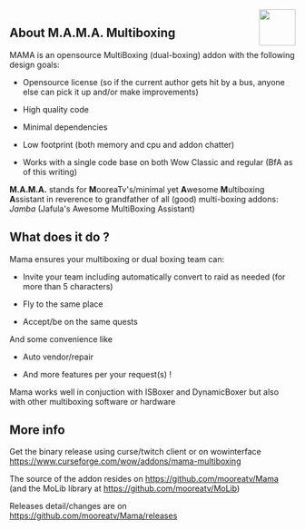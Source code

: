<img src="https://raw.githubusercontent.com/mooreatv/Mama/master/Mama_icon.png" height=64 width=64 align=right>

## About M.A.M.A. Multiboxing

MAMA is an opensource MultiBoxing (dual-boxing) addon with the following design goals:

- Opensource license (so if the current author gets hit by a bus, anyone else can pick it up and/or make improvements)

- High quality code

- Minimal dependencies

- Low footprint (both memory and cpu and addon chatter)

- Works with a single code base on both Wow Classic and regular (BfA as of this writing)

**M.A.M.A.** stands for **M**ooreaTv's/minimal yet **A**wesome **M**ultiboxing **A**ssistant in reverence to grandfather of all (good) multi-boxing addons: _Jamba_ (Jafula's Awesome MultiBoxing Assistant)


## What does it do ?

Mama ensures your multiboxing or dual boxing team can:

- Invite your team including automatically convert to raid as needed (for more than 5 characters)

- Fly to the same place

- Accept/be on the same quests

And some convenience like

- Auto vendor/repair

- And more features per your request(s) !

Mama works well in conjuction with ISBoxer and DynamicBoxer but also with other multiboxing software or hardware

## More info

Get the binary release using curse/twitch client or on wowinterface
https://www.curseforge.com/wow/addons/mama-multiboxing

The source of the addon resides on https://github.com/mooreatv/Mama
(and the MoLib library at https://github.com/mooreatv/MoLib)

Releases detail/changes are on https://github.com/mooreatv/Mama/releases
